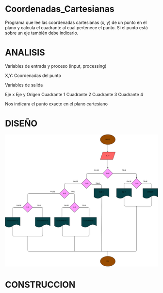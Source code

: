 # Coordenadas_Cartesianas
Programa que lee las coordenadas cartesianas (x, y) de un punto en el plano y calcula el cuadrante al cual pertenece el punto. Si el punto está sobre un eje también debe indicarlo.

# ANALISIS

Variables de entrada y proceso (input, processing)

X,Y: Coordenadas del punto


Variables de salida

Eje x
Eje y
Origen
Cuadrante 1
Cuadrante 2
Cuadrante 3
Cuadrante 4

Nos indicara el punto exacto en el plano cartesiano

# DISEÑO

![Diagrama de flujo](diagrama.png "diagrama de flujo")

# CONSTRUCCION


